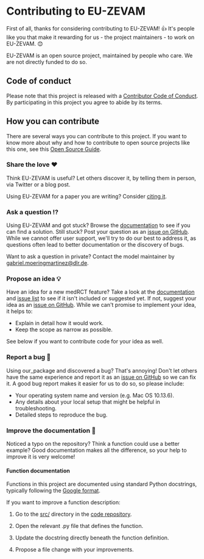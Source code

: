 # Contributing to EU-ZEVAM

<!-- This CONTRIBUTING.md is adapted from https://gist.github.com/peterdesmet/e90a1b0dc17af6c12daf6e8b2f044e7c -->

First of all, thanks for considering contributing to EU-ZEVAM! 👍 It's people like you that make it rewarding for us - the project maintainers - to work on EU-ZEVAM. 😊

EU-ZEVAM is an open source project, maintained by people who care. We are not directly funded to do so.

[repo]: https://github.com/gabrielmoringmartinez/European-passenger-car-stock-model
[issues]: https://github.com/gabrielmoringmartinez/European-passenger-car-stock-model/issues
[new_issue]: https://github.com/gabrielmoringmartinez/European-passenger-car-stock-model/issues/new
[citation]: https://github.com/gabrielmoringmartinez/European-passenger-car-stock-model#-citation

## Code of conduct

Please note that this project is released with a [Contributor Code of Conduct](CODE_OF_CONDUCT.md). By participating in this project you agree to abide by its terms.

## How you can contribute

There are several ways you can contribute to this project. If you want to know more about why and how to contribute to open source projects like this one, see this [Open Source Guide](https://opensource.guide/how-to-contribute/).

### Share the love ❤️

Think EU-ZEVAM is useful? Let others discover it, by telling them in person, via Twitter or a blog post.

Using EU-ZEVAM for a paper you are writing? Consider [citing it](README.md#-citation).

### Ask a question ⁉️

Using EU-ZEVAM and got stuck? Browse the [documentation](README.md) to see if you can find a solution. Still stuck? Post your question as an [issue on GitHub][new_issue]. While we cannot offer user support, we'll try to do our best to address it, as questions often lead to better documentation or the discovery of bugs.

Want to ask a question in private? Contact the model maintainer by <gabriel.moeringmartinez@dlr.de>.

### Propose an idea 💡

Have an idea for a new medRCT feature? Take a look at the [documentation](README.md) and [issue list][issues] to see if it isn't included or suggested yet. If not, suggest your idea as an [issue on GitHub][new_issue]. While we can't promise to implement your idea, it helps to:

* Explain in detail how it would work.
* Keep the scope as narrow as possible.

See below if you want to contribute code for your idea as well.

### Report a bug 🐛

Using our_package and discovered a bug? That's annoying! Don't let others have the same experience and report it as an [issue on GitHub][new_issue] so we can fix it. A good bug report makes it easier for us to do so, so please include:

* Your operating system name and version (e.g. Mac OS 10.13.6).
* Any details about your local setup that might be helpful in troubleshooting.
* Detailed steps to reproduce the bug.

### Improve the documentation 📖

Noticed a typo on the repository? Think a function could use a better example? Good documentation makes all the difference, so your help to improve it is very welcome!

#### Function documentation

Functions in this project are documented using standard Python docstrings, typically following the [Google format](https://sphinxcontrib-napoleon.readthedocs.io/en/latest/example_google.html).

If you want to improve a function description:

1. Go to the [src/](src)
 directory in the [code repository][repo].

2. Open the relevant .py file that defines the function.

3. Update the docstring directly beneath the function definition.

4. Propose a file change with your improvements.

